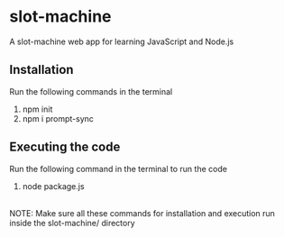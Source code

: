 # slot-machine
A slot-machine web app for learning JavaScript and Node.js

## Installation
Run the following commands in the terminal
1. npm init
2. npm i prompt-sync

## Executing the code
Run the following command in the terminal to run the code
1. node package.js
<br>
NOTE: Make sure all these commands for installation and execution run inside the slot-machine/ directory
